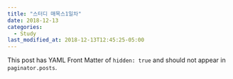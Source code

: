 ```yaml
---
title: "스터디 매목스1일차"
date: 2018-12-13
categories:
  - Study
last_modified_at: 2018-12-13T12:45:25-05:00
---
```


This post has YAML Front Matter of `hidden: true` and should not appear in `paginator.posts`.
